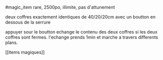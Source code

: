 #magic_item
rare, 2500po, illimite, pas d'attunement

deux coffres exactement identiques de 40/20/20cm avec un boutton en dessous de la serrure

appuyer sour le boutton echange le contenu des deux coffres si les deux coffres sont fermes.
l'echange prends 1min et marche a travers differents plans.

[[items magiques]]